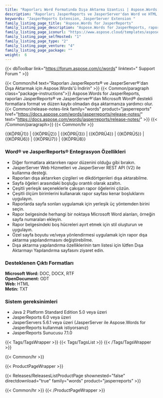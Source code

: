 ```yaml
---
title: "Raporları Word Formatında Dışa Aktarma Uzantısı | Aspose.Words for JasperReports"
description: "Raporları JasperReports ve JasperServer'dan Word ve HTML biçimlerinde dışa aktarmak için JasperReports Uzantısını indirin."
keywords: "JasperReports Extension, JasperServer Extension "
family_listing_page_title: "Aspose.Words for JasperReports"
family_listing_page_description: "Aspose.Words for JasperReports, raporları JasperReports ve JasperServer'dan Microsoft Word belgesine (DOC), Office Open XML'e (OOXML, DOCX), Zengin Metin Formatına (RTF), OpenDocument Metne ( ODT), Web sayfası (HTML) ve düz metin (TXT) formatlarını Microsoft Word kullanmadan."
family_listing_page_iconurl: "https://www.aspose.cloud/templates/aspose/App_Themes/V3/images/words/272x272/aspose_words-for-jasperreports.png"
family_listing_page_selfHosted: "1"
family_listing_page_type: "2"
family_listing_page_venture: "4"
family_listing_page_package: ""
weight:  6
---
```


{{< dbToolbar link="https://forum.aspose.com/c/words" linktext=" Support Forum " >}}

{{< Common/h4 text="Raporları JasperReports® ve JasperServer®'dan Dışa Aktarmak için Aspose.Words'ü İndirin"  >}}
{{< Common/paragraph class="package-instructions">}}
Aspose.Words for JasperReports, raporları JasperReports® ve JasperServer®'dan Microsoft Word® destekli formatlara format ve düzen kaybı olmadan dışa aktarmanıza yardımcı olur.
{{< Common/release-notes-link family="words" product="jasperreports" href="https://docs.aspose.com/words/jasperreports/release-notes/" text="https://docs.aspose.com/words/jasperreports/release-notes/"  >}}
{{< /Common/paragraph>}}
{{< Common/hr >}}

{{KÖPRÜ1}} | {{KÖPRÜ2}} | {{KÖPRÜ3}} | {{KÖPRÜ4}} | {{KÖPRÜ5}} | {{KÖPRÜ6}} | {{KÖPRÜ7}} | {{KÖPRÜ8}}

### Word® ve JasperReports® Entegrasyon Özellikleri

- Diğer formatlara aktarırken rapor düzenini olduğu gibi bırakın.
- JasperServer Web Hizmetleri ve JasperServer REST API (V2) ile kullanma desteği.
- Raporları dışa aktarırken çizgileri ve dikdörtgenleri dışa aktarabilme.
- Sayfa öğeleri arasındaki boşluğu orantılı olarak azaltın.
- Çeşitli yerleşik seçeneklerle çakışan rapor öğelerini çözün.
- Çeşitli ölçüm birimlerini kullanarak rapor sayfası kenar boşluklarını uygulayın.
- Raporlarda sayfa sonları uygulamak için yerleşik üç yöntemden birini seçin.
- Rapor belgesinde herhangi bir noktaya Microsoft Word alanları, örneğin sayfa numaraları ekleyin.
- Rapor belgesindeki boş hücreleri ayırt etmek için stil oluşturun ve uygulayın.
- Özel sayfa boyutu ve/veya yönlendirmesi uygulamak için rapor dışa aktarma yapılandırmasını değiştirebilme.
- Dışa aktarma yapılandırma özelliklerinin tam listesi için lütfen Dışa Aktarmayı Yapılandırma sayfasını ziyaret edin.

### Desteklenen Çıktı Formatları

**Microsoft Word:** DOC, DOCX, RTF\
**OpenDocument:** ODT\
**Web:** HTML\
**Metin:** TXT

### Sistem gereksinimleri

- Java 2 Platform Standard Edition 5.0 veya üzeri
- JasperReports 6.0 veya üzeri
- JasperServers 5.6.1 veya üzeri (JasperServer ile Aspose.Words for JasperReports kullanmak istiyorsanız)
- JasperReports Sunucusu 7.1.0

{{< Tags/TagsWrapper >}}
 {{< Tags/TagsList >}}
{{< /Tags/TagsWrapper >}}

{{< Common/hr >}}

{{< ProductPageWrapper >}}
<!-- ReleasesListProductPage-->
   {{< Releases/ReleasesListProductPage shownested="false"  directdownload="true" family="words" product="jasperreports" >}}
<!-- /ReleasesListProductPage-->
{{< Common/hr >}}
{{< /ProductPageWrapper >}}


